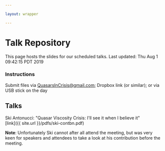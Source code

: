 ```yaml
---

layout: wrapper

---
```


# Talk Repository

This page hosts the slides for our scheduled talks.
Last updated: Thu Aug  1 09:42:15 PDT 2019

### Instructions

Submit files via [QuasarsInCrisis@gmail.com](mailto:quasarsincrisis@gmail.com); Dropbox link (or similar); or via USB stick on the day

## Talks

Ski Antonucci: "Quasar Viscosity Crisis: I'll see it when I believe it"  
[link]({{ site.url }}/pdfs/ski-contbn.pdf)  

**Note**: Unfortunately Ski cannot after all attend the meeting, but was very keen for speakers and attendees to take a look at his contribution before the meeting.




